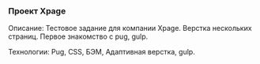 ### Проект Xpage

Описание: Тестовое задание для компании Xpage. Верстка нескольких страниц. Первое знакомство с pug, gulp.

Технологии: Pug, CSS, БЭМ, Адаптивная верстка, gulp.
